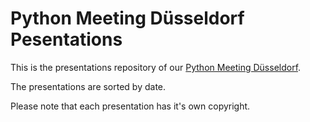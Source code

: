 # Python Meeting Düsseldorf Pesentations

This is the presentations repository of our [Python Meeting
Düsseldorf](https://pyddf.de/).

The presentations are sorted by date.

Please note that each presentation has it's own copyright.
